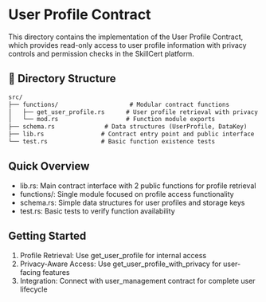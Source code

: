 # User Profile Contract

This directory contains the implementation of the User Profile Contract, which provides read-only access to user profile information with privacy controls and permission checks in the SkillCert platform.

## 📁 Directory Structure

```txt
src/
├── functions/                    # Modular contract functions
│   ├── get_user_profile.rs      # User profile retrieval with privacy controls
│   └── mod.rs                   # Function module exports
├── schema.rs              # Data structures (UserProfile, DataKey)
├── lib.rs                # Contract entry point and public interface
└── test.rs               # Basic function existence tests
```

## Quick Overview

- lib.rs: Main contract interface with 2 public functions for profile retrieval
- functions/: Single module focused on profile access functionality
- schema.rs: Simple data structures for user profiles and storage keys
- test.rs: Basic tests to verify function availability

## Getting Started
1. Profile Retrieval: Use get_user_profile for internal access
2. Privacy-Aware Access: Use get_user_profile_with_privacy for user-facing features
3. Integration: Connect with user_management contract for complete user lifecycle
